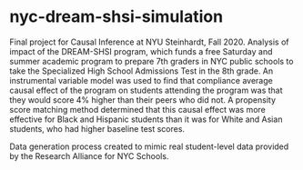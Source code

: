 # nyc-dream-shsi-simulation
Final project for Causal Inference at NYU Steinhardt, Fall 2020. Analysis of impact of the DREAM-SHSI program, which funds a free Saturday and summer academic program to prepare 7th graders in NYC public schools to take the Specialized High School Admissions Test in the 8th grade. An instrumental variable model was used to find that compliance average causal effect of the program on students attending the program was that they would score 4% higher than their peers who did not. A propensity score matching method determined that this causal effect was more effective for Black and Hispanic students than it was for White and Asian students, who had higher baseline test scores.

Data generation process created to mimic real student-level data provided by the Research Alliance for NYC Schools.
